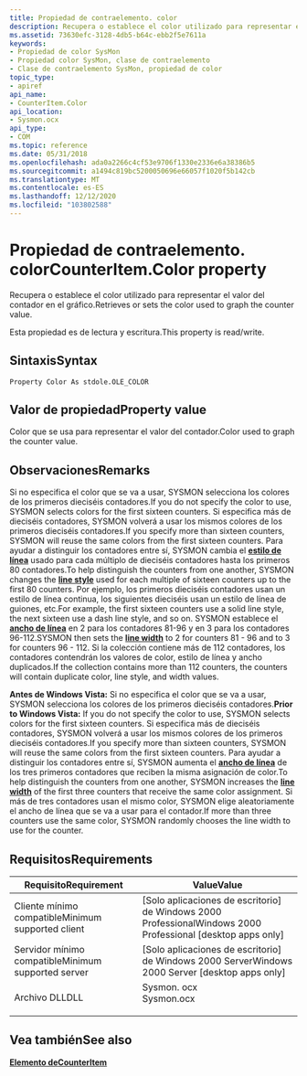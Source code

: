 ```yaml
---
title: Propiedad de contraelemento. color
description: Recupera o establece el color utilizado para representar el valor del contador en el gráfico.
ms.assetid: 73630efc-3128-4db5-b64c-ebb2f5e7611a
keywords:
- Propiedad de color SysMon
- Propiedad color SysMon, clase de contraelemento
- Clase de contraelemento SysMon, propiedad de color
topic_type:
- apiref
api_name:
- CounterItem.Color
api_location:
- Sysmon.ocx
api_type:
- COM
ms.topic: reference
ms.date: 05/31/2018
ms.openlocfilehash: ada0a2266c4cf53e9706f1330e2336e6a38386b5
ms.sourcegitcommit: a1494c819bc5200050696e66057f1020f5b142cb
ms.translationtype: MT
ms.contentlocale: es-ES
ms.lasthandoff: 12/12/2020
ms.locfileid: "103802588"
---
```

# <a name="counteritemcolor-property"></a><span data-ttu-id="ace57-106">Propiedad de contraelemento. color</span><span class="sxs-lookup"><span data-stu-id="ace57-106">CounterItem.Color property</span></span>

<span data-ttu-id="ace57-107">Recupera o establece el color utilizado para representar el valor del contador en el gráfico.</span><span class="sxs-lookup"><span data-stu-id="ace57-107">Retrieves or sets the color used to graph the counter value.</span></span>

<span data-ttu-id="ace57-108">Esta propiedad es de lectura y escritura.</span><span class="sxs-lookup"><span data-stu-id="ace57-108">This property is read/write.</span></span>

## <a name="syntax"></a><span data-ttu-id="ace57-109">Sintaxis</span><span class="sxs-lookup"><span data-stu-id="ace57-109">Syntax</span></span>


```VB
Property Color As stdole.OLE_COLOR
```



## <a name="property-value"></a><span data-ttu-id="ace57-110">Valor de propiedad</span><span class="sxs-lookup"><span data-stu-id="ace57-110">Property value</span></span>

<span data-ttu-id="ace57-111">Color que se usa para representar el valor del contador.</span><span class="sxs-lookup"><span data-stu-id="ace57-111">Color used to graph the counter value.</span></span>

## <a name="remarks"></a><span data-ttu-id="ace57-112">Observaciones</span><span class="sxs-lookup"><span data-stu-id="ace57-112">Remarks</span></span>

<span data-ttu-id="ace57-113">Si no especifica el color que se va a usar, SYSMON selecciona los colores de los primeros dieciséis contadores.</span><span class="sxs-lookup"><span data-stu-id="ace57-113">If you do not specify the color to use, SYSMON selects colors for the first sixteen counters.</span></span> <span data-ttu-id="ace57-114">Si especifica más de dieciséis contadores, SYSMON volverá a usar los mismos colores de los primeros dieciséis contadores.</span><span class="sxs-lookup"><span data-stu-id="ace57-114">If you specify more than sixteen counters, SYSMON will reuse the same colors from the first sixteen counters.</span></span> <span data-ttu-id="ace57-115">Para ayudar a distinguir los contadores entre sí, SYSMON cambia el [**estilo de línea**](counteritem-linestyle.md) usado para cada múltiplo de dieciséis contadores hasta los primeros 80 contadores.</span><span class="sxs-lookup"><span data-stu-id="ace57-115">To help distinguish the counters from one another, SYSMON changes the [**line style**](counteritem-linestyle.md) used for each multiple of sixteen counters up to the first 80 counters.</span></span> <span data-ttu-id="ace57-116">Por ejemplo, los primeros dieciséis contadores usan un estilo de línea continua, los siguientes dieciséis usan un estilo de línea de guiones, etc.</span><span class="sxs-lookup"><span data-stu-id="ace57-116">For example, the first sixteen counters use a solid line style, the next sixteen use a dash line style, and so on.</span></span> <span data-ttu-id="ace57-117">SYSMON establece el [**ancho de línea**](counteritem-width.md) en 2 para los contadores 81-96 y en 3 para los contadores 96-112.</span><span class="sxs-lookup"><span data-stu-id="ace57-117">SYSMON then sets the [**line width**](counteritem-width.md) to 2 for counters 81 - 96 and to 3 for counters 96 - 112.</span></span> <span data-ttu-id="ace57-118">Si la colección contiene más de 112 contadores, los contadores contendrán los valores de color, estilo de línea y ancho duplicados.</span><span class="sxs-lookup"><span data-stu-id="ace57-118">If the collection contains more than 112 counters, the counters will contain duplicate color, line style, and width values.</span></span>

<span data-ttu-id="ace57-119">**Antes de Windows Vista:** Si no especifica el color que se va a usar, SYSMON selecciona los colores de los primeros dieciséis contadores.</span><span class="sxs-lookup"><span data-stu-id="ace57-119">**Prior to Windows Vista:** If you do not specify the color to use, SYSMON selects colors for the first sixteen counters.</span></span> <span data-ttu-id="ace57-120">Si especifica más de dieciséis contadores, SYSMON volverá a usar los mismos colores de los primeros dieciséis contadores.</span><span class="sxs-lookup"><span data-stu-id="ace57-120">If you specify more than sixteen counters, SYSMON will reuse the same colors from the first sixteen counters.</span></span> <span data-ttu-id="ace57-121">Para ayudar a distinguir los contadores entre sí, SYSMON aumenta el [**ancho de línea**](counteritem-width.md) de los tres primeros contadores que reciben la misma asignación de color.</span><span class="sxs-lookup"><span data-stu-id="ace57-121">To help distinguish the counters from one another, SYSMON increases the [**line width**](counteritem-width.md) of the first three counters that receive the same color assignment.</span></span> <span data-ttu-id="ace57-122">Si más de tres contadores usan el mismo color, SYSMON elige aleatoriamente el ancho de línea que se va a usar para el contador.</span><span class="sxs-lookup"><span data-stu-id="ace57-122">If more than three counters use the same color, SYSMON randomly chooses the line width to use for the counter.</span></span>

## <a name="requirements"></a><span data-ttu-id="ace57-123">Requisitos</span><span class="sxs-lookup"><span data-stu-id="ace57-123">Requirements</span></span>



| <span data-ttu-id="ace57-124">Requisito</span><span class="sxs-lookup"><span data-stu-id="ace57-124">Requirement</span></span> | <span data-ttu-id="ace57-125">Value</span><span class="sxs-lookup"><span data-stu-id="ace57-125">Value</span></span> |
|-------------------------------------|---------------------------------------------------------------------------------------|
| <span data-ttu-id="ace57-126">Cliente mínimo compatible</span><span class="sxs-lookup"><span data-stu-id="ace57-126">Minimum supported client</span></span><br/> | <span data-ttu-id="ace57-127">\[Solo aplicaciones de escritorio\] de Windows 2000 Professional</span><span class="sxs-lookup"><span data-stu-id="ace57-127">Windows 2000 Professional \[desktop apps only\]</span></span><br/>                            |
| <span data-ttu-id="ace57-128">Servidor mínimo compatible</span><span class="sxs-lookup"><span data-stu-id="ace57-128">Minimum supported server</span></span><br/> | <span data-ttu-id="ace57-129">\[Solo aplicaciones de escritorio\] de Windows 2000 Server</span><span class="sxs-lookup"><span data-stu-id="ace57-129">Windows 2000 Server \[desktop apps only\]</span></span><br/>                                  |
| <span data-ttu-id="ace57-130">Archivo DLL</span><span class="sxs-lookup"><span data-stu-id="ace57-130">DLL</span></span><br/>                      | <dl> <span data-ttu-id="ace57-131"><dt>Sysmon. ocx</dt></span><span class="sxs-lookup"><span data-stu-id="ace57-131"><dt>Sysmon.ocx</dt></span></span> </dl> |



## <a name="see-also"></a><span data-ttu-id="ace57-132">Vea también</span><span class="sxs-lookup"><span data-stu-id="ace57-132">See also</span></span>

<dl> <dt>

[<span data-ttu-id="ace57-133">**Elemento de**</span><span class="sxs-lookup"><span data-stu-id="ace57-133">**CounterItem**</span></span>](counteritem.md)
</dt> </dl>

 

 





